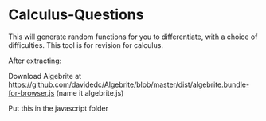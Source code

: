 # Calculus-Questions
This will generate random functions for you to differentiate, with a choice of difficulties.
This tool is for revision for calculus.

After extracting:

Download Algebrite at https://github.com/davidedc/Algebrite/blob/master/dist/algebrite.bundle-for-browser.js (name it algebrite.js)

Put this in the javascript folder

